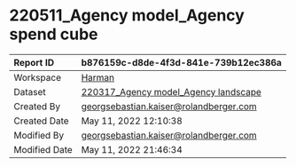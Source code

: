 



# 220511_Agency model_Agency spend cube

|Report ID|b876159c-d8de-4f3d-841e-739b12ec386a|
| :--- | :--- |
|Workspace|[Harman](../Workspaces/Harman.md)|
|Dataset|[220317_Agency model_Agency landscape](../Datasets/220317_Agency-model_Agency-landscape.md)|
|Created By|georgsebastian.kaiser@rolandberger.com|
|Created Date|May 11, 2022 12:10:38|
|Modified By|georgsebastian.kaiser@rolandberger.com|
|Modified Date|May 11, 2022 21:46:34|
